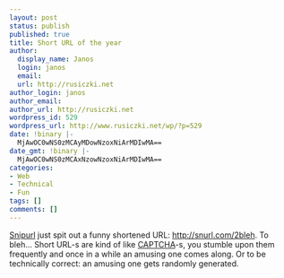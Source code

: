 ```yaml
---
layout: post
status: publish
published: true
title: Short URL of the year
author:
  display_name: Janos
  login: janos
  email: 
  url: http://rusiczki.net
author_login: janos
author_email: 
author_url: http://rusiczki.net
wordpress_id: 529
wordpress_url: http://www.rusiczki.net/wp/?p=529
date: !binary |-
  MjAwOC0wNS0zMCAyMDowNzoxNiArMDIwMA==
date_gmt: !binary |-
  MjAwOC0wNS0zMCAxNzowNzoxNiArMDIwMA==
categories:
- Web
- Technical
- Fun
tags: []
comments: []
---
```

<p><a href="http://snipurl.com">Snipurl</a> just spit out a funny shortened URL: <a href="http://snurl.com/2bleh">http://snurl.com/2bleh</a>. To bleh... Short URL-s are kind of like <a href="http://en.wikipedia.org/wiki/Captcha">CAPTCHA</a>-s, you stumble upon them frequently and once in a while an amusing one comes along. Or to be technically correct: an amusing one gets randomly generated.</p>
